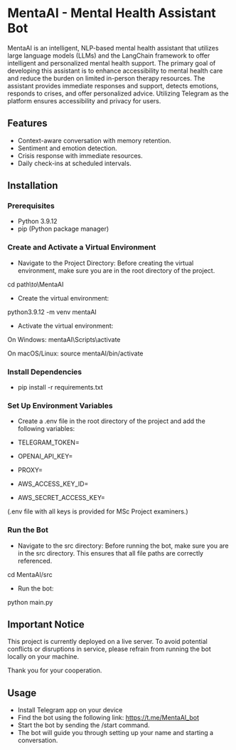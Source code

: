 # MentaAI - Mental Health Assistant Bot

MentaAI is an intelligent, NLP-based mental health assistant that utilizes large language models (LLMs) and the LangChain framework to offer intelligent and personalized mental health support. The primary goal of developing this assistant is to enhance accessibility to mental health care and reduce the burden on limited in-person therapy resources. The assistant provides immediate responses and support, detects emotions, responds to crises, and offer personalized advice. Utilizing Telegram as the platform ensures accessibility and privacy for users.

## Features
- Context-aware conversation with memory retention.
- Sentiment and emotion detection.
- Crisis response with immediate resources.
- Daily check-ins at scheduled intervals.

## Installation

### Prerequisites
- Python 3.9.12
- pip (Python package manager)

### Create and Activate a Virtual Environment
- Navigate to the Project Directory:
Before creating the virtual environment, make sure you are in the root directory of the project.

cd path\to\MentaAI

- Create the virtual environment:

python3.9.12 -m venv mentaAI

- Activate the virtual environment:

On Windows:
mentaAI\Scripts\activate

On macOS/Linux:
source mentaAI/bin/activate

### Install Dependencies
- pip install -r requirements.txt

### Set Up Environment Variables
- Create a .env file in the root directory of the project and add the following variables:

- TELEGRAM_TOKEN=<your-telegram-bot-token>
- OPENAI_API_KEY=<your-openai-api-key>
- PROXY=<your-proxy-url> 
- AWS_ACCESS_KEY_ID=<your-access-key> 
- AWS_SECRET_ACCESS_KEY=<your-secret-access-key> 

(.env file with all keys is provided for MSc Project examiners.)

### Run the Bot
- Navigate to the src directory:
Before running the bot, make sure you are in the src directory. This ensures that all file paths are correctly referenced.

cd MentaAI/src

- Run the bot:

python main.py

## Important Notice
This project is currently deployed on a live server. To avoid potential conflicts or disruptions in service, please refrain from running the bot locally on your machine.

Thank you for your cooperation.

## Usage
- Install Telegram app on your device
- Find the bot using the following link: https://t.me/MentaAI_bot
- Start the bot by sending the /start command.
- The bot will guide you through setting up your name and starting a conversation.

